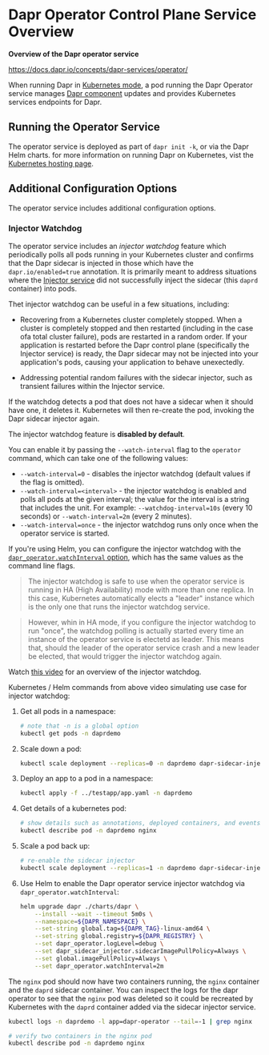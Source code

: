 # Dapr Operator Control Plane Service Overview

**Overview of the Dapr operator service**

https://docs.dapr.io/concepts/dapr-services/operator/

When running Dapr in [Kubernetes mode](https://docs.dapr.io/operations/hosting/kubernetes/), a pod running the Dapr Operator service manages [Dapr component](https://docs.dapr.io/operations/components/) updates and provides Kubernetes services endpoints for Dapr.

## Running the Operator Service

The operator service is deployed as part of `dapr init -k`, or via the Dapr Helm charts. for more information on running Dapr on Kubernetes, vist the [Kubernetes hosting page](https://docs.dapr.io/operations/hosting/kubernetes/).

## Additional Configuration Options

The operator service includes additional configuration options.

### Injector Watchdog

The operator service includes an *injector watchdog* feature which periodically polls all pods running in your Kubernetes cluster and confirms that the Dapr sidecar is injected in those which have the `dapr.io/enabled=true` annotation. It is primarily meant to address situations where the [Injector service](https://docs.dapr.io/concepts/dapr-services/sidecar-injector/) did not successfully inject the sidecar (this `daprd` container) into pods.

Thet injector watchdog can be useful in a few situations, including:

* Recovering from a Kubernetes cluster completely stopped. When a cluster is completely stopped and then restarted (including in the case ofa  total cluster failure), pods are restarted in a random order. If your application is restarted before the Dapr control plane (specifically the Injector service) is ready, the Dapr sidecar may not be injected into your application's pods, causing your application to behave unexectedly.

* Addressing potential random failures with the sidecar injector, such as transient failures within the Injector service.

If the watchdog detects a pod that does not have a sidecar when it should have one, it deletes it. Kubernetes will then re-create the pod, invoking the Dapr sidecar injector again.

The injector watchdog feature is **disabled by default**.

You can enable it by passing the `--watch-interval` flag to the `operator` command, which can take one of the following values:

* `--watch-interval=0` - disables the injector watchdog (default values if the flag is omitted).
* `--watch-interval=<interval>` - the injector watchdog is enabled and polls all pods at the given interval; the value for the interval is a string that includes the unit. For example: `--watchdog-interval=10s` (every 10 seconds) or `--watch-interval=2m` (every 2 minutes).
* `--watch-interval=once` - the injector watchdog runs only once when the operator service is started.

If you're using Helm, you can configure the injector watchdog with the [`dapr_operator.watchInterval` option](https://github.com/dapr/dapr/blob/master/charts/dapr/README.md#dapr-operator-options), which has the same values as the command line flags.

> The injector watchdog is safe to use when the operator service is running in HA (High Availability) mode with more than one replica. In this case, Kubernetes automatically elects a "leader" instance which is the only one that runs the injector watchdog service.

> However, whin in HA mode, if you configure the injector watchdog to run "once", the watchdog polling is actually started every time an instance of the operator service is electetd as leader. This means that, should the leader of the operator service crash and a new leader be elected, that would trigger the injector watchdog again.

Watch [this video](https://youtu.be/ecFvpp24lpo) for an overview of the injector watchdog.

Kubernetes / Helm commands from above video simulating use case for injector watchdog:

1. Get all pods in a namespace:

    ```bash
    # note that -n is a global option
    kubectl get pods -n daprdemo
    ```

2. Scale down a pod:

    ```bash
    kubectl scale deployment --replicas=0 -n daprdemo dapr-sidecar-injector
    ```

3. Deploy an app to a pod in a namespace:

    ```bash
    kubectl apply -f ../testapp/app.yaml -n daprdemo
    ```

4. Get details of a kubernetes pod:

    ```bash
    # show details such as annotations, deployed containers, and eventsS
    kubectl describe pod -n daprdemo nginx
    ```

5. Scale a pod back up:

    ```bash
    # re-enable the sidecar injector
    kubectl scale deployment --replicas=1 -n daprdemo dapr-sidecar-injector
    ```

6. Use Helm to enable the Dapr operator service injector watchdog via `dapr_operator.watchInterval`:

    ```bash
    helm upgrade dapr ./charts/dapr \
        --install --wait --timeout 5m0s \
        --namespace=${DAPR_NAMESPACE} \
        --set-string global.tag=${DAPR_TAG}-linux-amd64 \
        --set-string global.registry=${DAPR_REGISTRY} \
        --set dapr_operator.logLevel=debug \
        --set dapr_sidecar_injector.sidecarImagePullPolicy=Always \
        --set global.imagePullPolicy=Always \
        --set dapr_operator.watchInterval=2m
    ```

The `nginx` pod should now have two containers running, the `nginx` container and the `daprd` sidecar container. You can inspect the logs for the dapr operator to see that the `nginx` pod was deleted so it could be recreated by Kubernetes with the `daprd` container added via the sidecar injector service.

```bash
kubectl logs -n daprdemo -l app=dapr-operator --tail=-1 | grep nginx

# verify two containers in the nginx pod
kubectl describe pod -n daprdemo nginx
```